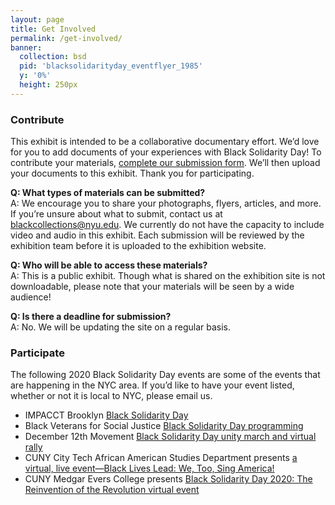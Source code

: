 ```yaml
---
layout: page
title: Get Involved
permalink: /get-involved/
banner:
  collection: bsd
  pid: 'blacksolidarityday_eventflyer_1985'
  y: '0%'
  height: 250px
---
```

### Contribute

This exhibit is intended to be a collaborative documentary effort. We’d love for you to add documents of your experiences with Black Solidarity Day! To contribute your materials, [complete our submission form](https://docs.google.com/forms/d/e/1FAIpQLSeS4_PJytF33yS5R9NiOL3XsOeK_f-t9kIXULvUn2qlb0ipVA/viewform). We’ll then upload your documents to this exhibit. Thank you for participating.

__Q: What types of materials can be submitted?__  
A: We encourage you to share your photographs, flyers, articles, and more. If you’re unsure about what to submit, contact us at blackcollections@nyu.edu. We currently do not have the capacity to include video and audio in this exhibit. Each submission will be reviewed by the exhibition team before it is uploaded to the exhibition website.

__Q: Who will be able to access these materials?__  
A: This is a public exhibit. Though what is shared on the exhibition site is not downloadable, please note that your materials will be seen by a wide audience!

__Q: Is there a deadline for submission?__  
A: No. We will be updating the site on a regular basis.

### Participate

The following 2020 Black Solidarity Day events are some of the events that are happening in the NYC area. If you’d like to have your event listed, whether or not it is local to NYC, please email us.


- IMPACCT Brooklyn [Black Solidarity Day](https://impacctbrooklyn.org/event/black-solidarity-day/)
- Black Veterans for Social Justice [Black Solidarity Day programming](https://impacctbrooklyn.org/event/black-solidarity-day/)
- December 12th Movement [Black Solidarity Day unity march and virtual rally](http://d12m.com/)
- CUNY City Tech African American Studies Department presents [a virtual, live event—Black Lives Lead: We, Too, Sing America!](http://calendar.citytech.cuny.edu/ADCalendar/EventList.aspx?view=EventDetails&eventidn=4026&information_id=9144&type=&rss=rss)
- CUNY Medgar Evers College presents [Black Solidarity Day 2020: The Reinvention of the Revolution virtual event](https://www.mec.cuny.edu/event/black-solidarity-day-5/)
